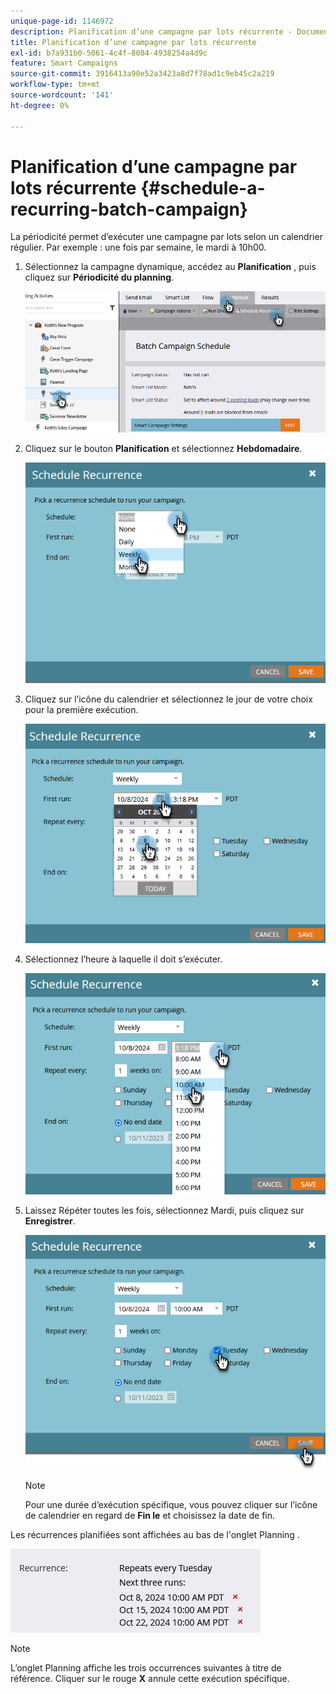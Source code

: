 ```yaml
---
unique-page-id: 1146972
description: Planification d’une campagne par lots récurrente - Documents Marketo - Documentation du produit
title: Planification d’une campagne par lots récurrente
exl-id: b7a931b0-5061-4c4f-8084-4938254a4d9c
feature: Smart Campaigns
source-git-commit: 3916413a90e52a3423a8d7f78ad1c9eb45c2a219
workflow-type: tm+mt
source-wordcount: '141'
ht-degree: 0%

---
```


# Planification d’une campagne par lots récurrente {#schedule-a-recurring-batch-campaign}

La périodicité permet d’exécuter une campagne par lots selon un calendrier régulier. Par exemple : une fois par semaine, le mardi à 10h00.

1. Sélectionnez la campagne dynamique, accédez au **Planification** , puis cliquez sur **Périodicité du planning**.

   ![](assets/schedule-a-recurring-batch-campaign-1.png)

1. Cliquez sur le bouton **Planification** et sélectionnez **Hebdomadaire**.

   ![](assets/schedule-a-recurring-batch-campaign-2.png)

1. Cliquez sur l’icône du calendrier et sélectionnez le jour de votre choix pour la première exécution.

   ![](assets/schedule-a-recurring-batch-campaign-3.png)

1. Sélectionnez l’heure à laquelle il doit s’exécuter.

   ![](assets/schedule-a-recurring-batch-campaign-4.png)

1. Laissez Répéter toutes les fois, sélectionnez Mardi, puis cliquez sur **Enregistrer**.

   ![](assets/schedule-a-recurring-batch-campaign-5.png)

   >[!NOTE]
   >
   >Pour une durée d’exécution spécifique, vous pouvez cliquer sur l’icône de calendrier en regard de **Fin le** et choisissez la date de fin.

Les récurrences planifiées sont affichées au bas de l&#39;onglet Planning .

![](assets/schedule-a-recurring-batch-campaign-6.png)

>[!NOTE]
>
>L’onglet Planning affiche les trois occurrences suivantes à titre de référence. Cliquer sur le rouge **X** annule cette exécution spécifique.

